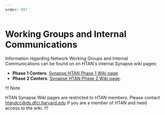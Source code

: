 ```yaml
---
order: 997
---
```


# Working Groups and Internal Communications

Information regarding Network Working Groups and Internal Communications can be found on on HTAN's internal Synapse wiki pages:

- **Phase 1 Centers**: [Synapse HTAN Phase 1 Wiki page](https://www.synapse.org/#!Synapse:syn17022193/wiki/584990). 
- **Phase 2 Centers**: [Synapse HTAN Phase 2 Wiki page](https://www.synapse.org/Synapse:syn63296487/wiki/629655).

!!! Note

HTAN Synapse Wiki pages are restricted to HTAN members.  Please contact htandcc@ds.dfci.harvard.edu if you are a member of HTAN and need access to the wiki.
!!!
